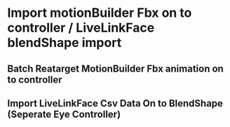 # Import motionBuilder Fbx on to controller / LiveLinkFace blendShape import

## Batch Reatarget MotionBuilder Fbx animation on to controller

## Import LiveLinkFace Csv Data On to BlendShape (Seperate Eye Controller)
